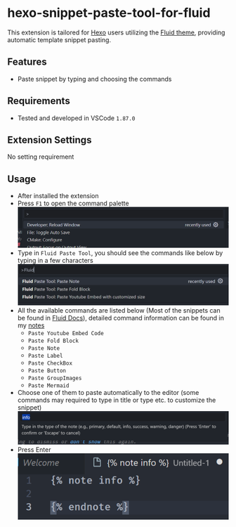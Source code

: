 # hexo-snippet-paste-tool-for-fluid

This extension is tailored for [Hexo](https://hexo.io/index.html) users utilizing the [Fluid theme](https://github.com/fluid-dev/hexo-theme-fluid), providing automatic template snippet pasting.

## Features

* Paste snippet by typing and choosing the commands

## Requirements

* Tested and developed in VSCode `1.87.0`

## Extension Settings

No setting requirement

## Usage

* After installed the extension
* Press `F1` to open the command palette
![command](img/f1.png)
* Type in `Fluid Paste Tool`, you should see the commands like below by typing in a few characters
![commands list](img/commands.png)
* All the available commands are listed below (Most of the snippets can be found in [Fluid Docs](https://hexo.fluid-dev.com/docs/en/guide/)), detailed command information can be found in my [notes](https://hackmd.io/@simonlai23/HJGxJqQCp)
  * `Paste Youtube Embed Code`
  * `Paste Fold Block`
  * `Paste Note`
  * `Paste Label`
  * `Paste CheckBox`
  * `Paste Button`
  * `Paste GroupImages`
  * `Paste Mermaid`
* Choose one of them to paste automatically to the editor (some commands may required to type in title or type etc. to customize the snippet)
![Ready to paste note](img/paste-note.png)
* Press Enter
![Pasted note](img/pasted-note.png)